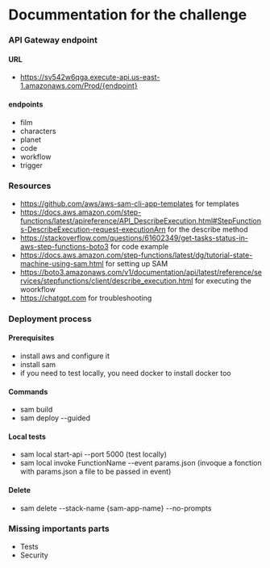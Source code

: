 # Docummentation for the challenge

### API Gateway endpoint

#### URL

* https://sv542w6qga.execute-api.us-east-1.amazonaws.com/Prod/{endpoint}

#### endpoints

* film
* characters
* planet
* code
* workflow
* trigger

### Resources
* https://github.com/aws/aws-sam-cli-app-templates for templates
* https://docs.aws.amazon.com/step-functions/latest/apireference/API_DescribeExecution.html#StepFunctions-DescribeExecution-request-executionArn for the describe method
* https://stackoverflow.com/questions/61602349/get-tasks-status-in-aws-step-functions-boto3 for code example
* https://docs.aws.amazon.com/step-functions/latest/dg/tutorial-state-machine-using-sam.html for setting up SAM
* https://boto3.amazonaws.com/v1/documentation/api/latest/reference/services/stepfunctions/client/describe_execution.html for executing the woorkflow
* https://chatgpt.com for troubleshooting

### Deployment process

#### Prerequisites

* install aws and configure it
* install sam
* if you need to test locally, you need docker to install docker too

#### Commands

* sam build
* sam deploy --guided


#### Local tests

* sam local start-api --port 5000 (test locally)
* sam local invoke FunctionName --event params.json (invoque a fonction with params.json a file to be passed in event)

#### Delete

* sam delete --stack-name {sam-app-name} --no-prompts

### Missing importants parts

* Tests
* Security
